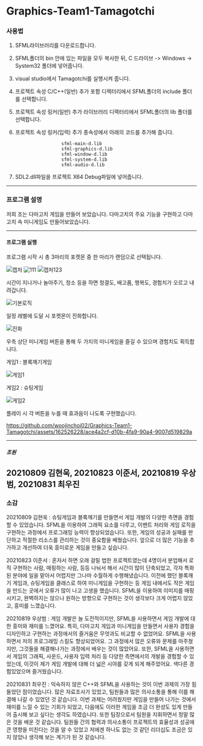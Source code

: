 # Graphics-Team1-Tamagotchi

### 사용법
1. SFML라이브러리를 다운로드합니다.
2. SFML폴더의 bin 안에 있는 파일을 모두 복사한 뒤, C 드라이브 -> Windows -> System32 폴더에 넣어줍니다.
3. visual studio에서 Tamagotchi를 실행시켜 줍니다.
4. 프로젝트 속성 C/C++(일반) 추가 포함 디렉터리에서 SFML폴더의 include 폴더를 선택합니다.
5. 프로젝트 속성 링커(일반) 추가 라이브러리 디렉터리에서 SFML폴더의 lib 폴더를 선택합니다.
6. 프로젝트 속성 링커(입력) 추가 종속성에서 아래의 코드를 추가해 줍니다.
   
                        sfml-main-d.lib
                        sfml-graphics-d.lib
                        sfml-window-d.lib
                        sfml-system-d.lib
                        sfml-audio-d.lib
7. SDL2.dll파일을 프로젝트 X64 Debug파일에 넣어줍니다.
---------
### 프로그램 설명
저희 조는 다마고치 게임을 만들어 보았습니다. 다마고치의 주요 기능을 구현하고 다마고치 속 미니게임도 만들어보았습니다.

--------
#### 프로그램 실행 
프로그램 시작 시 총 3마리의 포켓몬 중 한 마리가 랜덤으로 선택됩니다.

![캡처](https://github.com/woojinchoi02/Graphics-Team1-Tamagotchi/assets/162526228/0bf29758-0517-4627-8581-f850b55a4a38)
![111](https://github.com/woojinchoi02/Graphics-Team1-Tamagotchi/assets/162526228/67457b9a-aa32-43e4-8574-096a12cdf485)
![캡처123](https://github.com/woojinchoi02/Graphics-Team1-Tamagotchi/assets/162526228/cf748d00-0bcb-48a2-8651-1de8aad67064)

시간이 지나거나 놀아주기, 청소 등을 하면 청결도, 배고픔, 행복도, 경험치가 오르고 내려갑니다.

![기본로직](https://github.com/woojinchoi02/Graphics-Team1-Tamagotchi/assets/162526228/927c255a-4751-4309-a3f3-d326c9149b50)

일정 레벨에 도달 시 포켓몬이 진화합니다.

![진화](https://github.com/woojinchoi02/Graphics-Team1-Tamagotchi/assets/162526228/59fa740d-d7dd-400d-b186-de0e87320352)

우측 상단 미니게임 버튼을 통해 두 가지의 미니게임을 즐길 수 있으며 경험치도 획득합니다.

게임1 : 블록깨기게임

![게임1](https://github.com/woojinchoi02/Graphics-Team1-Tamagotchi/assets/162526228/f24d1230-c169-4f7a-89e8-674cf352f4ad)

게임2 : 슈팅게임

![게임2](https://github.com/woojinchoi02/Graphics-Team1-Tamagotchi/assets/162526228/1a83e135-32b4-4238-af54-ae025d67cdeb)


플레이 시 각 버튼을 누를 때 효과음이 나도록 구현했습니다.

https://github.com/woojinchoi02/Graphics-Team1-Tamagotchi/assets/162526228/ace4a2cf-d10b-4fa9-90a4-9007d519829a

------
##### 조원
20210809 김현욱, 20210823 이준서, 20210819 우상범, 20210831 최우진
------
### 소감
20210809 김현욱 : 슈팅게임과 블록깨기를 만들면서 게임 개발의 다양한 측면을 경험할 수 있었습니다. SFML을 이용하여 그래픽 요소를 다루고, 이벤트 처리와 게임 로직을 구현하는 과정에서 프로그래밍 능력이 향상되었습니다. 또한, 게임의 성공과 실패를 판단하고 적절한 리소스를 관리하는 것이 중요함을 배웠습니다. 앞으로 더 많은 기능을 추가하고 개선하여 더욱 흥미로운 게임을 만들고 싶습니다.

20210823 이준서 : 혼자서 하면 오래 걸릴 법한 프로젝트였는데 4명이서 분업해서 로직 구현하는 사람, 매핑하는 사람, 등등 나눠서  해서 시간이 많이 단축되었고, 각자 특화된 분야에 일을 맡아서 어렵지만 그나마 수월하게 수행해냈습니다.  이전에 했던 블록깨기 게임과, 슈팅게임을 클래스로 하여 미니게임을 구현하는 등 게임 내에서도 작은 게임을 만드는 곳에서 오류가 많이 나고 고생을 했습니다. SFML을 이용하여 이미지를 매핑시키고, 완벽하지는 않으나 원하는 방향으로 구현하는 것이 생각보다 크게 어렵지 않았고, 흥미를 느꼈습니다.

20210819 우상범 : 게임 개발은 늘 도전적이지만, SFML을 사용하면서 게임 개발에 대한 흥미와 재미를 느꼈어요. 특히, 다마고치 게임과 미니게임을 만들면서 사용자 경험을 디자인하고 구현하는 과정에서의 즐거움은 무엇과도 비교할 수 없었어요. SFML을 사용하면서 저의 프로그래밍 스킬도 향상되었어요. 그 과정에서 많은 오류와 문제를 마주쳤지만, 그것들을 해결해나가는 과정에서 배우는 것이 많았어요. 또한, SFML을 사용하면서 게임의 그래픽, 사운드, 사용자 입력 처리 등 다양한 측면에서의 개발을 경험할 수 있었는데, 이것이 제가 게임 개발에 대해 더 넓은 시야를 갖게 되게 해주었어요. 색다른 경험있었으며 즐거웠습니다.

20210831 최우진 : 익숙하지 않은 C++와 SFML을 사용하는 것이 이번 과제의 가장 힘들었던 점이었습니다. 많은 자료조사가 있었고, 팀원들과 많은 의사소통을 통해 이를 해결해 나갈 수 있었던 것 같습니다. 이번 과제는 어려웠지만 게임을 만들어 나가는 것에서 재미를 느낄 수 있는 기회가 되었고, 다음에도 이러한 게임을 조금 더 완성도 있게 만들어 출시해 보고 싶다는 생각도 하였습니다. 또한 팀장으로서 팀원을 지휘하면서 정말 많은 것을 배운 것 같습니다. 팀원들 간의 협력과 의사소통이 프로젝트의 효율성과 성공에 큰 영향을 미친다는 것을 알 수 있었고 저에겐 하나도 없는 것 같던 리더십도 조금은 있지 않았나 생각해 보는 계기가 된 것 같습니다. 

